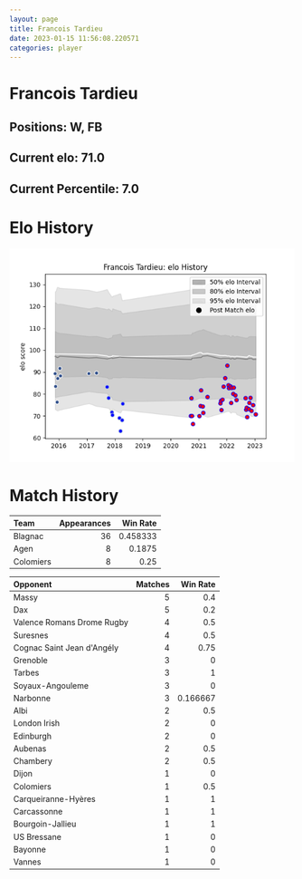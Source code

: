 ```yaml
---  
layout: page  
title: Francois Tardieu  
date: 2023-01-15 11:56:08.220571  
categories: player  
---
```

# Francois Tardieu

## Positions: W, FB

## Current elo: 71.0

## Current Percentile: 7.0

# Elo History


![elo history](history_FrancoisTardieu.png)
# Match History


| Team      |   Appearances |   Win Rate |
|:----------|--------------:|-----------:|
| Blagnac   |            36 |   0.458333 |
| Agen      |             8 |   0.1875   |
| Colomiers |             8 |   0.25     |

| Opponent                   |   Matches |   Win Rate |
|:---------------------------|----------:|-----------:|
| Massy                      |         5 |   0.4      |
| Dax                        |         5 |   0.2      |
| Valence Romans Drome Rugby |         4 |   0.5      |
| Suresnes                   |         4 |   0.5      |
| Cognac Saint Jean d'Angély |         4 |   0.75     |
| Grenoble                   |         3 |   0        |
| Tarbes                     |         3 |   1        |
| Soyaux-Angouleme           |         3 |   0        |
| Narbonne                   |         3 |   0.166667 |
| Albi                       |         2 |   0.5      |
| London Irish               |         2 |   0        |
| Edinburgh                  |         2 |   0        |
| Aubenas                    |         2 |   0.5      |
| Chambery                   |         2 |   0.5      |
| Dijon                      |         1 |   0        |
| Colomiers                  |         1 |   0.5      |
| Carqueiranne-Hyères        |         1 |   1        |
| Carcassonne                |         1 |   1        |
| Bourgoin-Jallieu           |         1 |   1        |
| US Bressane                |         1 |   0        |
| Bayonne                    |         1 |   0        |
| Vannes                     |         1 |   0        |